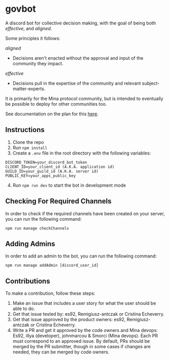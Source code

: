 # govbot

A discord bot for collective decision making, with the goal of being both *effective*, and *aligned*.

Some principles it follows:

*aligned*

- Decisions aren't enacted without the approval and input of the community they impact.

*effective*

- Decisions pull in the expertise of the community and relevant subject-matter-experts.

It is primarily for the Mina protocol community, but is intended to eventually be possible to deploy for other communities too.

See documentation on the plan for this [here](https://docs.google.com/document/d/1aNGYqRoUVXtOw8aef9mSQHHSIvG2thnrxMw7FCB_AhM/edit).

## Instructions

1. Clone the repo
2. Run `npm install`
3. Create a `.env` file in the root directory with the following variables:

```
DISCORD_TOKEN=your_discord_bot_token
CLIENT_ID=your_client_id (A.K.A. application id)
GUILD_ID=your_guild_id (A.K.A. server id)
PUBLIC_KEY=your_apps_public_key
```
4. Run `npm run dev` to start the bot in development mode


## Checking For Required Channels

In order to check if the required channels have been created on your server, you can run the following command:

```
npm run manage checkChannels
```

## Adding Admins

In order to add an admin to the bot, you can run the following command:

```
npm run manage addAdmin [discord_user_id]
```

## Contributions

To make a contribution, follow these steps:

1. Make an issue that includes a user story for what the user should be able to do.
2. Get that issue tested by: es92, Remigiusz-antczak or Cristina Echeverry.
3. Get that issue approved by the product owners: es92, Remigiusz-antczak or Cristina Echeverry.
4. Write a PR and get it approved by the code owners and Mina devops: Es92, illya (developer), johnmarcou & Smorci (Mina devops). Each PR must correspond to an approved issue. By default, PRs should be merged by the PR submitter, though in some cases if changes are needed, they can be merged by code owners.
